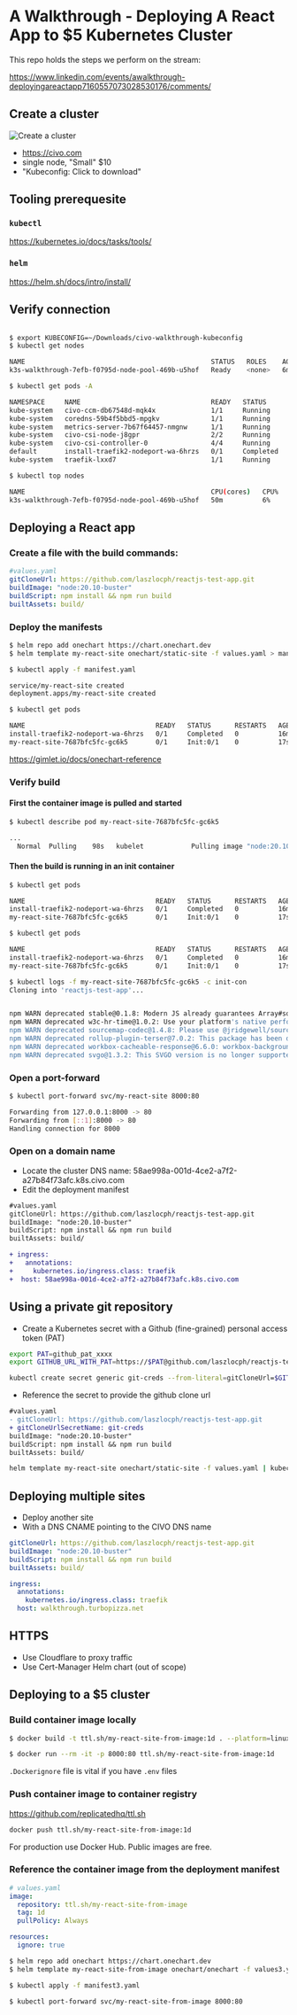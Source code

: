 # A Walkthrough - Deploying A React App to $5 Kubernetes Cluster

This repo holds the steps we perform on the stream:

https://www.linkedin.com/events/awalkthrough-deployingareactapp7160557073028530176/comments/

## Create a cluster

![Create a cluster](create-cluster.png)

- https://civo.com
- single node, "Small" $10
- "Kubeconfig: Click to download"

## Tooling prerequesite

### `kubectl`

https://kubernetes.io/docs/tasks/tools/

### `helm`

https://helm.sh/docs/intro/install/

## Verify connection

```bash

$ export KUBECONFIG=~/Downloads/civo-walkthrough-kubeconfig 
$ kubectl get nodes

NAME                                               STATUS   ROLES    AGE     VERSION
k3s-walkthrough-7efb-f0795d-node-pool-469b-u5hof   Ready    <none>   6m53s   v1.26.4+k3s1

$ kubectl get pods -A

NAMESPACE     NAME                                 READY   STATUS      RESTARTS   AGE
kube-system   civo-ccm-db67548d-mqk4x              1/1     Running     0          11m
kube-system   coredns-59b4f5bbd5-mpgkv             1/1     Running     0          11m
kube-system   metrics-server-7b67f64457-nmgnw      1/1     Running     0          11m
kube-system   civo-csi-node-j8gpr                  2/2     Running     0          10m
kube-system   civo-csi-controller-0                4/4     Running     0          11m
default       install-traefik2-nodeport-wa-6hrzs   0/1     Completed   0          10m
kube-system   traefik-lxxd7                        1/1     Running     0          9m45s

$ kubectl top nodes

NAME                                               CPU(cores)   CPU%   MEMORY(bytes)   MEMORY%   
k3s-walkthrough-7efb-f0795d-node-pool-469b-u5hof   50m          6%     420Mi           97% 
```

## Deploying a React app

### Create a file with the build commands:

```yaml
#values.yaml
gitCloneUrl: https://github.com/laszlocph/reactjs-test-app.git
buildImage: "node:20.10-buster"
buildScript: npm install && npm run build
builtAssets: build/
```

### Deploy the manifests

```bash
$ helm repo add onechart https://chart.onechart.dev
$ helm template my-react-site onechart/static-site -f values.yaml > manifest.yaml

$ kubectl apply -f manifest.yaml

service/my-react-site created
deployment.apps/my-react-site created

$ kubectl get pods

NAME                                 READY   STATUS      RESTARTS   AGE
install-traefik2-nodeport-wa-6hrzs   0/1     Completed   0          16m
my-react-site-7687bfc5fc-gc6k5       0/1     Init:0/1    0          17s
```

https://gimlet.io/docs/onechart-reference

### Verify build

#### First the container image is pulled and started

```bash
$ kubectl describe pod my-react-site-7687bfc5fc-gc6k5

...
  Normal  Pulling    98s   kubelet            Pulling image "node:20.10-buster"
```

#### Then the build is running in an init container

```bash
$ kubectl get pods

NAME                                 READY   STATUS      RESTARTS   AGE
install-traefik2-nodeport-wa-6hrzs   0/1     Completed   0          16m
my-react-site-7687bfc5fc-gc6k5       0/1     Init:0/1    0          17s
```

```bash
$ kubectl get pods

NAME                                 READY   STATUS      RESTARTS   AGE
install-traefik2-nodeport-wa-6hrzs   0/1     Completed   0          16m
my-react-site-7687bfc5fc-gc6k5       0/1     Init:0/1    0          17s
```

```bash
$ kubectl logs -f my-react-site-7687bfc5fc-gc6k5 -c init-con
Cloning into 'reactjs-test-app'...


npm WARN deprecated stable@0.1.8: Modern JS already guarantees Array#sort() is a stable sort, so this library is deprecated. See the compatibility table on MDN: https://developer.mozilla.org/en-US/docs/Web/JavaScript/Reference/Global_Objects/Array/sort#browser_compatibility
npm WARN deprecated w3c-hr-time@1.0.2: Use your platform's native performance.now() and performance.timeOrigin.
npm WARN deprecated sourcemap-codec@1.4.8: Please use @jridgewell/sourcemap-codec instead
npm WARN deprecated rollup-plugin-terser@7.0.2: This package has been deprecated and is no longer maintained. Please use @rollup/plugin-terser
npm WARN deprecated workbox-cacheable-response@6.6.0: workbox-background-sync@6.6.0
npm WARN deprecated svgo@1.3.2: This SVGO version is no longer supported. Upgrade to v2.x.x.
```

### Open a port-forward

```bash
$ kubectl port-forward svc/my-react-site 8000:80

Forwarding from 127.0.0.1:8000 -> 80
Forwarding from [::1]:8000 -> 80
Handling connection for 8000
```

### Open on a domain name

- Locate the cluster DNS name: 58ae998a-001d-4ce2-a7f2-a27b84f73afc.k8s.civo.com
- Edit the deployment manifest

```diff
#values.yaml
gitCloneUrl: https://github.com/laszlocph/reactjs-test-app.git
buildImage: "node:20.10-buster"
buildScript: npm install && npm run build
builtAssets: build/

+ ingress:
+   annotations:
+     kubernetes.io/ingress.class: traefik
+  host: 58ae998a-001d-4ce2-a7f2-a27b84f73afc.k8s.civo.com
```

## Using a private git repository

- Create a Kubernetes secret with a Github (fine-grained) personal access token (PAT)

```bash
export PAT=github_pat_xxxx
export GITHUB_URL_WITH_PAT=https://$PAT@github.com/laszlocph/reactjs-test-app-private.git

kubectl create secret generic git-creds --from-literal=gitCloneUrl=$GITHUB_URL_WITH_PAT
```

- Reference the secret to provide the github clone url

```diff
#values.yaml
- gitCloneUrl: https://github.com/laszlocph/reactjs-test-app.git
+ gitCloneUrlSecretName: git-creds
buildImage: "node:20.10-buster"
buildScript: npm install && npm run build
builtAssets: build/
```

```bash
helm template my-react-site onechart/static-site -f values.yaml | kubectl apply -f -
```

## Deploying multiple sites

- Deploy another site
- With a DNS CNAME pointing to the CIVO DNS name

```yaml
gitCloneUrl: https://github.com/laszlocph/reactjs-test-app.git
buildImage: "node:20.10-buster"
buildScript: npm install && npm run build
builtAssets: build/

ingress:
  annotations:
    kubernetes.io/ingress.class: traefik
  host: walkthrough.turbopizza.net
```

## HTTPS

- Use Cloudflare to proxy traffic
- Use Cert-Manager Helm chart (out of scope)

## Deploying to a $5 cluster

### Build container image locally

```bash
$ docker build -t ttl.sh/my-react-site-from-image:1d . --platform=linux/amd64

$ docker run --rm -it -p 8000:80 ttl.sh/my-react-site-from-image:1d
```

`.Dockerignore` file is vital if you have `.env` files 

### Push container image to container registry

https://github.com/replicatedhq/ttl.sh

```bash
docker push ttl.sh/my-react-site-from-image:1d
```

For production use Docker Hub. Public images are free.

### Reference the container image from the deployment manifest

```yaml
# values.yaml
image:
  repository: ttl.sh/my-react-site-from-image
  tag: 1d
  pullPolicy: Always

resources:
  ignore: true
```

```bash
$ helm repo add onechart https://chart.onechart.dev
$ helm template my-react-site-from-image onechart/onechart -f values3.yaml > manifest3.yaml

$ kubectl apply -f manifest3.yaml

$ kubectl port-forward svc/my-react-site-from-image 8000:80
```
